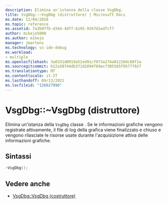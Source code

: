 ```yaml
---
description: Elimina un'istanza della classe VsgDbg.
title: VsgDbg::~VsgDbg (distruttore) | Microsoft Docs
ms.date: 11/04/2016
ms.topic: reference
ms.assetid: 7a3b97fb-d344-4df7-b195-9347d1edfcf7
author: mikejo5000
ms.author: mikejo
manager: jmartens
ms.technology: vs-ide-debug
ms.workload:
- multiple
ms.openlocfilehash: 3a0331d0919a52ed91cf973a274a01220dc88f2a
ms.sourcegitcommit: b12a38744db371d2894769ecf305585f9577792f
ms.translationtype: MT
ms.contentlocale: it-IT
ms.lasthandoff: 09/13/2021
ms.locfileid: "126627996"
---
```

# <a name="vsgdbgvsgdbg-destructor"></a>VsgDbg::~VsgDbg (distruttore)
Elimina un'istanza della `VsgDbg` classe . Se le informazioni grafiche vengono registrate attivamente, il file di log della grafica viene finalizzato e chiuso e vengono rilasciate le risorse usate durante l'acquisizione attiva delle informazioni grafiche.

## <a name="syntax"></a>Sintassi

```C++
~VsgDbg();
```

## <a name="see-also"></a>Vedere anche
- [VsgDbg::VsgDbg (costruttore)](vsgdbg-vsgdbg-constructor.md)
